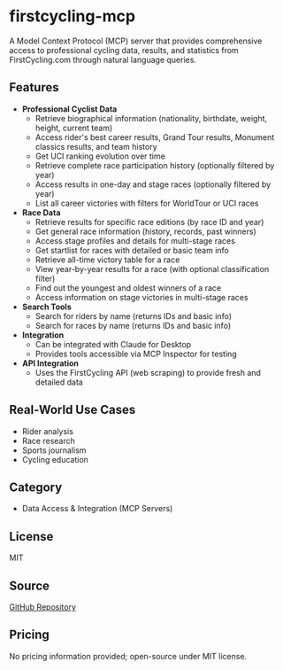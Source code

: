 # firstcycling-mcp

A Model Context Protocol (MCP) server that provides comprehensive access to professional cycling data, results, and statistics from FirstCycling.com through natural language queries.

## Features
- **Professional Cyclist Data**
  - Retrieve biographical information (nationality, birthdate, weight, height, current team)
  - Access rider's best career results, Grand Tour results, Monument classics results, and team history
  - Get UCI ranking evolution over time
  - Retrieve complete race participation history (optionally filtered by year)
  - Access results in one-day and stage races (optionally filtered by year)
  - List all career victories with filters for WorldTour or UCI races
- **Race Data**
  - Retrieve results for specific race editions (by race ID and year)
  - Get general race information (history, records, past winners)
  - Access stage profiles and details for multi-stage races
  - Get startlist for races with detailed or basic team info
  - Retrieve all-time victory table for a race
  - View year-by-year results for a race (with optional classification filter)
  - Find out the youngest and oldest winners of a race
  - Access information on stage victories in multi-stage races
- **Search Tools**
  - Search for riders by name (returns IDs and basic info)
  - Search for races by name (returns IDs and basic info)
- **Integration**
  - Can be integrated with Claude for Desktop
  - Provides tools accessible via MCP Inspector for testing
- **API Integration**
  - Uses the FirstCycling API (web scraping) to provide fresh and detailed data

## Real-World Use Cases
- Rider analysis
- Race research
- Sports journalism
- Cycling education

## Category
- Data Access & Integration (MCP Servers)

## License
MIT

## Source
[GitHub Repository](https://github.com/r-huijts/firstcycling-mcp)

## Pricing
No pricing information provided; open-source under MIT license.